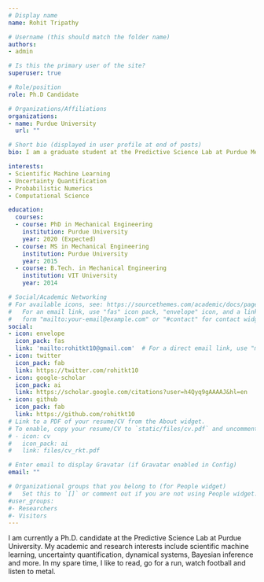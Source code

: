 ```yaml
---
# Display name
name: Rohit Tripathy

# Username (this should match the folder name)
authors:
- admin

# Is this the primary user of the site?
superuser: true

# Role/position
role: Ph.D Candidate

# Organizations/Affiliations
organizations:
- name: Purdue University
  url: ""

# Short bio (displayed in user profile at end of posts)
bio: I am a graduate student at the Predictive Science Lab at Purdue Mechanical Engineering where I work on uncertainty quantification and physics and theory informed machine learning for physical systems. 

interests:
- Scientific Machine Learning 
- Uncertainty Quantification
- Probabilistic Numerics
- Computational Science

education:
  courses:
  - course: PhD in Mechanical Engineering
    institution: Purdue University
    year: 2020 (Expected)
  - course: MS in Mechanical Engineering
    institution: Purdue University
    year: 2015
  - course: B.Tech. in Mechanical Engineering
    institution: VIT University
    year: 2014

# Social/Academic Networking
# For available icons, see: https://sourcethemes.com/academic/docs/page-builder/#icons
#   For an email link, use "fas" icon pack, "envelope" icon, and a link in the
#   form "mailto:your-email@example.com" or "#contact" for contact widget.
social:
- icon: envelope
  icon_pack: fas
  link: 'mailto:rohitkt10@gmail.com'  # For a direct email link, use "mailto:test@example.org".
- icon: twitter
  icon_pack: fab
  link: https://twitter.com/rohitkt10
- icon: google-scholar
  icon_pack: ai
  link: https://scholar.google.com/citations?user=h4Qyq9gAAAAJ&hl=en
- icon: github
  icon_pack: fab
  link: https://github.com/rohitkt10
# Link to a PDF of your resume/CV from the About widget.
# To enable, copy your resume/CV to `static/files/cv.pdf` and uncomment the lines below.
# - icon: cv
#   icon_pack: ai
#   link: files/cv_rkt.pdf

# Enter email to display Gravatar (if Gravatar enabled in Config)
email: ""

# Organizational groups that you belong to (for People widget)
#   Set this to `[]` or comment out if you are not using People widget.
#user_groups:
#- Researchers
#- Visitors
---
```


I am currently a Ph.D. candidate at the Predictive Science Lab at Purdue University. My academic and research interests include scientific machine learning, uncertainty quantification, dynamical systems, Bayesian inference and more. In my spare time, I like to read, go for a run, watch football and listen to metal. 